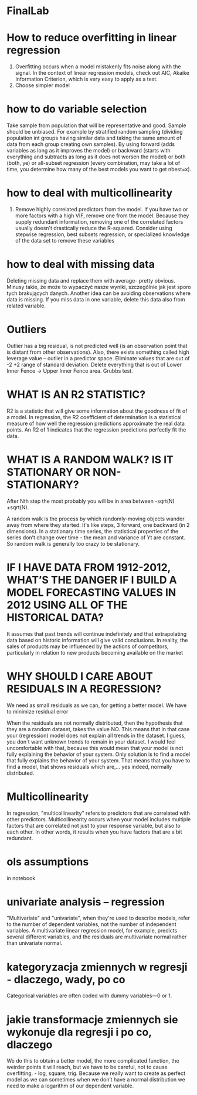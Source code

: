 # FinalLab

# How to reduce overfitting in linear regression

1.	Overfitting occurs when a model mistakenly fits noise along with the signal. In the context of linear regression models, check out AIC, Akaike Information Criterion, which is very easy to apply as a test.
2.	Choose simpler model

# how to do variable selection 

Take sample from population that will  be representative and good. Sample should be unbiased. For example by stratified random sampling (dividing population int groups having similar data and taking the same amount of data from each group creating own samples). 
By using forward (adds variables as long as it improves the model) or backward (starts with everything and subtracts as long as it does not worsen the model) or both (both, ye) or all-subset regression (every combination, may take a lot of time, you determine how many of the best models you want to get nbest=x). 

# how to deal with multicollinearity 

1.	Remove highly correlated predictors from the model.  If you have two or more factors with a high VIF, remove one from the model. Because they supply redundant information, removing one of the correlated factors usually doesn't drastically reduce the R-squared.  Consider using stepwise regression, best subsets regression, or specialized knowledge of the data set to remove these variables
# how to deal with missing data 
Deleting missing data and replace them with average- pretty obvious. Minusy takie, że może to wypaczyć nasze wyniki, szczególnie jak jest sporo tych brakujących danych.
Another idea can be avoiding observations where data is missing.
If you miss data in one variable, delete this data also from related variable. 

# Outliers

Outlier has a big residual, is not predicted well (is an observation point that is distant from other observations). Also, there exists something called high leverage value – outlier in a predictor space. Eliminate values that are out of -2 +2 range of standard deviation. Delete everything that is out of  Lower Inner Fence -> Upper Inner Fence area. Grubbs test.

# WHAT IS AN R2 STATISTIC?

R2 is a statistic that will give some information about the goodness of fit of a model. In regression, the R2 coefficient of determination is a statistical measure of how well the regression predictions approximate the real data points. An R2 of 1 indicates that the regression predictions perfectly fit the data.

# WHAT IS A RANDOM WALK? IS IT STATIONARY OR NON-STATIONARY?

After Nth step the most probably you will be in area between -sqrt(N) +sqrt(N).

A random walk is the process by which randomly-moving objects wander away from where they started. It's like steps, 3 forward, one backward (in 2 dimensions). In a stationary time series, the statistical properties of the series don’t change over time - the mean and variance of Yt are constant. So random walk is generally too crazy to be stationary. 


# IF I HAVE DATA FROM 1912-2012, WHAT’S THE DANGER IF I BUILD A MODEL FORECASTING VALUES IN 2012 USING ALL OF THE HISTORICAL DATA?

It assumes that past trends will continue indefinitely and that extrapolating data based on historic information will give valid conclusions. 
In reality, the sales of products may be influenced by the actions of competitors, particularly in relation to new products becoming available on the market

# WHY SHOULD I CARE ABOUT RESIDUALS IN A REGRESSION?

We need as small residuals as we can, for getting a better model. We have to minimize residual error
	
When the residuals are not normally distributed, then the hypothesis that they are a random dataset, takes the value NO.
This means that in that case your (regression) model does not explain all trends in the dataset. I guess, you don´t want unknown trends to remain in your dataset. I would feel uncomfortable with that, because this would mean that your model is not fully explaining the behavior of your system.
Only solution is to find a model that fully explains the behavior of your system.  That means that you have to find a model, that shows residuals which are,... yes indeed, normally distributed.	

# Multicollinearity

In regression, "multicollinearity" refers to predictors that are correlated with other predictors.  Multicollinearity occurs when your model includes multiple factors that are correlated not just to your response variable, but also to each other. In other words, it results when you have factors that are a bit redundant.

# ols assumptions
in notebook

# univariate analysis – regression

"Multivariate" and "univariate", when they're used to describe models, refer to the number of dependent variables, not the number of independent variables. A multivariate linear regression model, for example, predicts several different variables, and the residuals are multivariate normal rather than univariate normal.


# kategoryzacja zmiennych w regresji - dlaczego, wady, po co

Categorical variables are often coded with dummy variables—0 or 1.

# jakie transformacje zmiennych sie wykonuje dla regresji i po co, dlaczego

We do this to obtain a better model, the more complicated function, the weirder points it will reach, but we have to be careful, not to cause overfitting. - log, square, trig. Because we really want to create as perfect model as we can sometimes when we don’t have a normal distribution we need to make a logarithm of our dependent variable.






